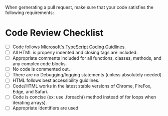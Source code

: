 When gernerating a pull request, make sure that your 
code satisfies the following requirements: 

# Code Review Checklist

- [ ] Code follows [Microsoft's TypeScript Coding Guidlines](https://github.com/Microsoft/TypeScript/wiki/Coding-guidelines).
- [ ] All HTML is properly indented and closing tags are included.
- [ ] Appropriate comments included for all functions, classes, methods, and any complex code blocks.
- [ ] No code is commented out. 
- [ ] There are no Debugging/logging statements (unless absolutely needed).
- [ ] HTML follows best accessibility guidlines.
- [ ] Code/HTML works in the latest stable versions of Chrome, FireFox, Edge, and Safari.
- [ ] Code is concise (ex: use .foreach() method instead of for loops when iterating arrays).
- [ ] Appropriate identifiers are used

